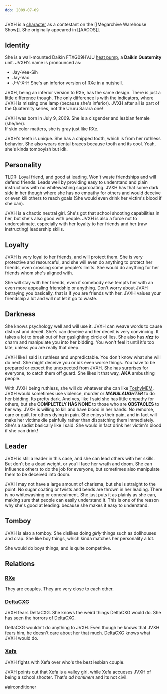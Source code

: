 ```yaml
---
dob: 2009-07-09
---
```

JVXH is a [character](Characters) as a contestant on the [[Megarchive Warehouse Show]]. She originally appeared in [[AACOS]].

## Identity

She is a wall-mounted Daikin FTXG09HVJU [heat pump](Air%20Conditioners.md), a **Daikin Quaternity** unit. JVXH's name is pronounced as:
- Jay-Vee-Sih
- Jay-Vax
- J-V-X-H
She's an inferior version of [RXe](RXe.md) in a nutshell.

JVXH, being an inferior version to RXe, has the same design. There is just a little difference though. The only difference is with the indicators, where JVXH is missing one lamp (because she's inferior). JVXH after all is part of the Quaternity series, not the Ururu Sarara one!

JVXH was born in July 9, 2009. She is a cisgender and lesbian female (she/her).  
If skin color matters, she is gray just like RXe.

JVXH's teeth is unique. She has a chipped tooth, which is from her ruthless behavior. She also wears dental braces because tooth and its cool. Yeah, she's kinda tomboyish but idk.

## Personality

TLDR: Loyal friend, and good at leading. Won't waste friendships and will defend friends. Leads well by providing easy to understand and plain instructions with no whitewashing sugarcoating. JVXH has that some dark side in her though where she has no empathy for others and would deceive or even kill others to reach goals (She would even drink her victim's blood if she can).

JVXH is a chaotic neutral girl. She's got that school shooting capabilities in her, but she's also good with people. JVXH is also a force not to underestimate, especially with her loyalty to her friends and her (raw instructing) leadership skills.

## Loyalty
JVXH is very loyal to her friends, and will protect them. She is very protective and resourceful, and she will even do anything to protect her friends, even crossing some people's limits. She would do anything for her friends whom she's aligned with.

She will stay with her friends, even if somebody else tempts her with an even more appealing friendship or anything. Don't worry about JVXH betraying you basically, that is if you are friends with her. JVXH values your friendship a lot and will not let it go to waste.
## Darkness
She knows psychology well and will use it. JVXH can weave words to cause distrust and deceit. She's can deceive and her deceit is very convincing. It takes a lot to break out of her gaslighting circle of lies. She also has ***rizz*** to charm and manipulate you into her bidding. You won't feel it until it's too late, unless you are really that deep.

JVXH like I said is ruthless and unpredictable. You don't know what she will do next. She might deceive you or idk even worse things. You have to be prepared or expect the unexpected from JVXH. She has surprises for everyone, to catch them off guard. She likes it that way, **AKA** ambushing people.

With JVXH being ruthless, she will do whatever she can like [ToshyMEM](ToshyMEM.md). JVXH would sometimes use violence, murder or ***MANSLAUGHTER*** to do her bidding. Its pretty dark. And yes, like I said she has little empathy for others, but she **COMPLETELY HAS NONE** to those who are **OBSTACLES** to her way. JVXH is willing to kill and have blood in her hands. No remorse, care or guilt for others dying in pain. She enjoys their pain, and in fact will make her victims die painfully rather than dispatching them immediately. She's a sadist basically like I said. She would in fact drink her victim's blood if she can drink!
## Leader
JVXH is still a leader in this case, and she can lead others with her skills. But don't be a dead weight, or you'll face her wrath and doom. She can influence others to do the job for everyone, but sometimes also manipulate them to be deceived into doom.

JVXH may not have a large amount of charisma, but she is straight to the point. No sugar coating or twists and bends are thrown in her leading. There is no whitewashing or concealment. She just puts it as plainly as she can, making sure that people can easily understand it. This is one of the reason why she's good at leading: because she makes it easy to understand.

## Tomboy
JVXH is also a tomboy. She dislikes doing *girly* things such as dollhouses and crap. She like boy things, which kinda matches her personality a lot.

She would do boys things, and is quite competitive.

## Relations

### [RXe](RXe.md)
They are couples. They are very close to each other.

### [DeltaCXG](VXU.md#DeltaCXG)
JVXH fears DeltaCXG. She knows the weird things DeltaCXG would do. She has seen the horrors of DeltaCXG.

DeltaCXG wouldn't do anything to JVXH. Even though he knows that JVXH fears him, he doesn't care about her that much. DeltaCXG knows what JVXH would do.

### [Xefa](Xefa.md)
JVXH fights with Xefa over who's the best lesbian couple. 

JVXH points out that Xefa is a valley girl, while Xefa accueses JVXH  of being a school shooter. That's *ad hominem* and its not civil.


#airconditioner